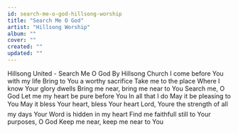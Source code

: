```yaml
---
id: search-me-o-god-hillsong-worship
title: "Search Me O God"
artist: "Hillsong Worship"
album: ""
cover: ""
created: ""
updated: ""
---
```


Hillsong United - Search Me O God
By Hillsong Church
I come before You with my life
Bring to You a worthy sacrifice
Take me to the place
Where I know Your glory dwells
Bring me near, bring me near to You
Search me, O God
Let me my heart be pure before You
In all that I do
May it be pleasing to You
May it bless Your heart, bless Your heart
Lord, Youre the strength of all my days
Your Word is hidden in my heart
Find me faithfull still to Your purposes, O God
Keep me near, keep me near to You